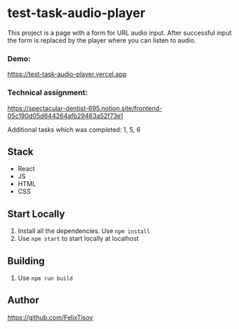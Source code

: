 # test-task-audio-player

This project is a page with a form for URL audio input. After successful input the form is replaced by the player where you can listen to audio.

### Demo: 
https://test-task-audio-player.vercel.app

### Technical assignment:
https://spectacular-dentist-695.notion.site/frontend-05c190d05d644264afb29463a52f73e1

Additional tasks which was completed:
1, 5, 6

## Stack

- React
- JS
- HTML
- CSS

## Start Locally
1. Install all the dependencies. Use `npm install`
2. Use `npm start` to start locally at localhost

## Building
1. Use `npm run build`

## Author
https://github.com/FelixTisov
